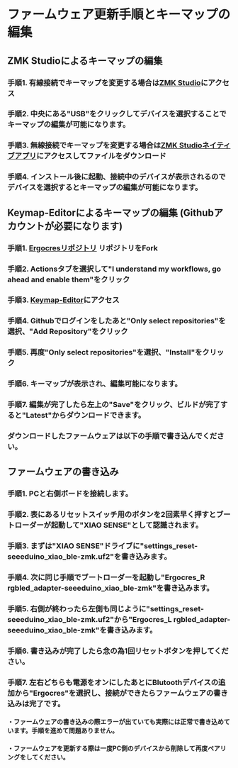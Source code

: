 # ファームウェア更新手順とキーマップの編集

## ZMK Studioによるキーマップの編集
### 手順1. 有線接続でキーマップを変更する場合は[ZMK Studio](https://zmk.studio/)にアクセス
### 手順2. 中央にある"USB"をクリックしてデバイスを選択することでキーマップの編集が可能になります。
### 手順3. 無線接続でキーマップを変更する場合は[ZMK Studioネイティブアプリ](https://zmk.studio/download)にアクセスしてファイルをダウンロード
### 手順4. インストール後に起動、接続中のデバイスが表示されるのでデバイスを選択するとキーマップの編集が可能になります。

## Keymap-Editorによるキーマップの編集 (Githubアカウントが必要になります)
### 手順1. [Ergocresリポジトリ](https://github.com/MeowCatpawkittie/zmk-config-Ergocres) リポジトリをFork
### 手順2. Actionsタブを選択して"I understand my workflows, go ahead and enable them"をクリック
### 手順3. [Keymap-Editor](https://nickcoutsos.github.io/keymap-editor/)にアクセス
### 手順4. Githubでログインをしたあと"Only select repositories"を選択、"Add Repository"をクリック
### 手順5. 再度"Only select repositories"を選択、"Install"をクリック
### 手順6. キーマップが表示され、編集可能になります。
### 手順7. 編集が完了したら左上の"Save"をクリック、ビルドが完了すると"Latest"からダウンロードできます。
### ダウンロードしたファームウェアは以下の手順で書き込んでください。

## ファームウェアの書き込み

### 手順1. PCと右側ボードを接続します。
### 手順2. 表にあるリセットスイッチ用のボタンを2回素早く押すとブートローダーが起動して"XIAO SENSE"として認識されます。
### 手順3. まずは"XIAO SENSE"ドライブに"settings_reset-seeeduino_xiao_ble-zmk.uf2"を書き込みます。
### 手順4. 次に同じ手順でブートローダーを起動し"Ergocres_R rgbled_adapter-seeeduino_xiao_ble-zmk"を書き込みます。
### 手順5. 右側が終わったら左側も同じように"settings_reset-seeeduino_xiao_ble-zmk.uf2"から"Ergocres_L rgbled_adapter-seeeduino_xiao_ble-zmk"を書き込みます。
### 手順6. 書き込みが完了したら念の為1回リセットボタンを押してください。
### 手順7. 左右どちらも電源をオンにしたあとにBlutoothデバイスの追加から"Ergocres"を選択し、接続ができたらファームウェアの書き込みは完了です。


#### ・ファームウェアの書き込みの際エラーが出ていても実際には正常で書き込めています。手順を進めて問題ありません。
#### ・ファームウェアを更新する際は一度PC側のデバイスから削除して再度ペアリングをしてください。
